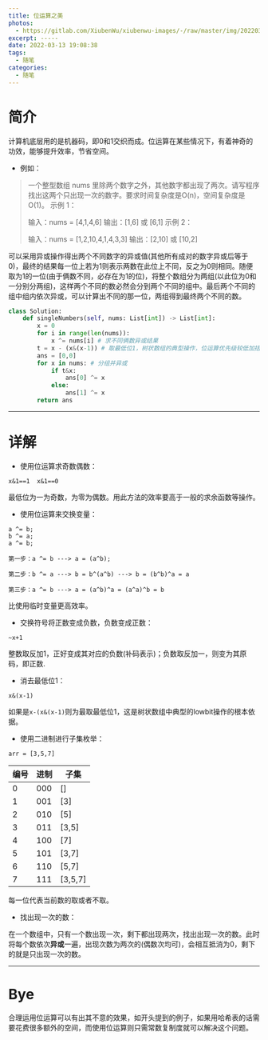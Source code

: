 ```yaml
---
title: 位运算之美
photos:
  - https://gitlab.com/XiubenWu/xiubenwu-images/-/raw/master/img/20220313bit0.png
excerpt: -----
date: 2022-03-13 19:08:38
tags:
  -	随笔
categories:
  -	随笔
---
```


# 简介

计算机底层用的是机器码，即0和1交织而成。位运算在某些情况下，有着神奇的功效，能够提升效率，节省空间。

- 例如：

> 一个整型数组 nums 里除两个数字之外，其他数字都出现了两次。请写程序找出这两个只出现一次的数字。要求时间复杂度是O(n)，空间复杂度是O(1)。
> 示例 1：
>
> 输入：nums = [4,1,4,6]
> 		输出：[1,6] 或 [6,1]
> 示例 2：
>
> 输入：nums = [1,2,10,4,1,4,3,3]
> 		输出：[2,10] 或 [10,2]

可以采用异或操作得出两个不同数字的异或值(其他所有成对的数字异或后等于0)，最终的结果每一位上若为1则表示两数在此位上不同，反之为0则相同。随便取为1的一位(由于俩数不同，必存在为1的位)，将整个数组分为两组(以此位为0和一分别分两组)，这样两个不同的数必然会分到两个不同的组中。最后两个不同的组中组内依次异或，可以计算出不同的那一位，两组得到最终两个不同的数。

```python
class Solution:
    def singleNumbers(self, nums: List[int]) -> List[int]:
        x = 0
        for i in range(len(nums)):
            x ^= nums[i] # 求不同俩数异或结果
        t = x - (x&(x-1)) # 取最低位1，树状数组的典型操作，位运算优先级较低加括号
        ans = [0,0]
        for x in nums: # 分组并异或
            if t&x:
                ans[0] ^= x 
            else:
                ans[1] ^= x
        return ans
```



---



# 详解

- 使用位运算求奇数偶数：

```
x&1==1	x&1==0
```

最低位为一为奇数，为零为偶数。用此方法的效率要高于一般的求余函数等操作。

- 使用位运算来交换变量：

```
a ^= b;
b ^= a;
a ^= b;

第一步：a ^= b ---> a = (a^b);

第二步：b ^= a ---> b = b^(a^b) ---> b = (b^b)^a = a

第三步：a ^= b ---> a = (a^b)^a = (a^a)^b = b
```

比使用临时变量更高效率。

- 交换符号将正数变成负数，负数变成正数：

```
~x+1
```

整数取反加1，正好变成其对应的负数(补码表示)；负数取反加一，则变为其原码，即正数.

- 消去最低位1：

```
x&(x-1)
```

如果是`x-(x&(x-1)`则为最取最低位1，这是树状数组中典型的lowbit操作的根本依据。

- 使用二进制进行子集枚举：

```
arr = [3,5,7]
```

| 编号 | 进制 | 子集    |
| ---- | ---- | ------- |
| 0    | 000  | []      |
| 1    | 001  | [3]     |
| 2    | 010  | [5]     |
| 3    | 011  | [3,5]   |
| 4    | 100  | [7]     |
| 5    | 101  | [3,7]   |
| 6    | 110  | [5,7]   |
| 7    | 111  | [3,5,7] |

每一位代表当前数的取或者不取。

- 找出现一次的数：

在一个数组中，只有一个数出现一次，剩下都出现两次，找出出现一次的数。此时将每个数依次**异或**一遍，出现次数为两次的(偶数次均可)，会相互抵消为0，剩下的就是只出现一次的数。



---



# Bye

合理运用位运算可以有出其不意的效果，如开头提到的例子，如果用哈希表的话需要花费很多额外的空间，而使用位运算则只需常数复制度就可以解决这个问题。

